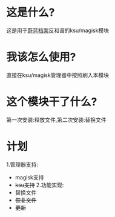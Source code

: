 # 这是什么?
这是用于[蔚蓝档案](https://bluearchive-cn.com/)反和谐的ksu/magisk模块

# 我该怎么使用?
直接在ksu/magisk管理器中按照刷入本模块

# 这个模块干了什么?
第一次安装:释放文件,第二次安装:替换文件

# 计划
1.管理器支持:
  - magisk支持
  - ~~ksu支持~~
2.功能实现:
  - 替换文件
  - ~~恢复文件~~
  - ~~更新~~
